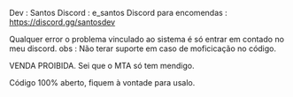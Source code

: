 Dev : Santos
Discord : e_santos
Discord para encomendas : https://discord.gg/santosdev

Qualquer error o problema vinculado ao sistema é só entrar em contado no meu discord.
obs : Não terar suporte em caso de moficicação no código.


VENDA PROIBIDA. Sei que o MTA só tem mendigo.


Código 100% aberto, fiquem à vontade para usalo.

